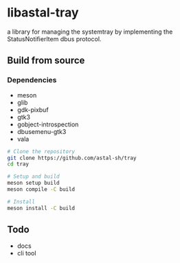 # libastal-tray
a library for managing the systemtray by implementing the StatusNotifierItem dbus protocol.

## Build from source
### Dependencies

- meson
- glib
- gdk-pixbuf
- gtk3
- gobject-introspection
- dbusemenu-gtk3
- vala

```sh
# Clone the repository
git clone https://github.com/astal-sh/tray
cd tray

# Setup and build
meson setup build
meson compile -C build

# Install
meson install -C build
```

## Todo
- docs
- cli tool

